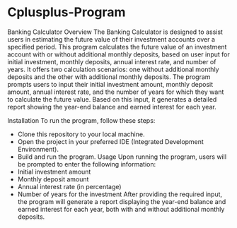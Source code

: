 # Cplusplus-Program
Banking Calculator
Overview
The Banking Calculator is designed to assist users in estimating the future value of their investment accounts over a specified period. This program calculates the future value of an investment account with or without additional monthly deposits, based on user input for initial investment, monthly deposits, annual interest rate, and number of years. It offers two calculation scenarios: one without additional monthly deposits and the other with additional monthly deposits.
The program prompts users to input their initial investment amount, monthly deposit amount, annual interest rate, and the number of years for which they want to calculate the future value. Based on this input, it generates a detailed report showing the year-end balance and earned interest for each year.

Installation 
To run the program, follow these steps:
-	Clone this repository to your local machine.
-	Open the project in your preferred IDE (Integrated Development Environment).
-	Build and run the program.
Usage 
Upon running the program, users will be prompted to enter the following information:
-	Initial investment amount
-	Monthly deposit amount
-	Annual interest rate (in percentage)
-	Number of years for the investment
After providing the required input, the program will generate a report displaying the year-end balance and earned interest for each year, both with and without additional monthly deposits.   

